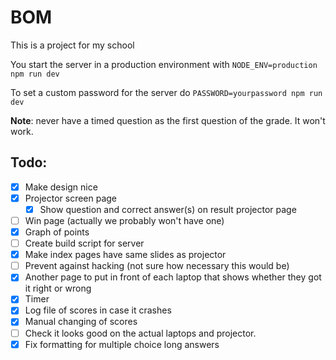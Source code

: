 # BOM

This is a project for my school

You start the server in a production environment with `NODE_ENV=production npm run dev`

To set a custom password for the server do `PASSWORD=yourpassword npm run dev`

**Note**: never have a timed question as the first question of the grade. It won't work.

## Todo:

-   [x] Make design nice
-   [x] Projector screen page
    -   [x] Show question and correct answer(s) on result projector page
-   [ ] Win page (actually we probably won't have one)
-   [x] Graph of points
-   [ ] Create build script for server
-   [x] Make index pages have same slides as projector
-   [ ] Prevent against hacking (not sure how necessary this would be)
-   [x] Another page to put in front of each laptop that shows whether they got it right or wrong
-   [x] Timer
-   [x] Log file of scores in case it crashes
-   [x] Manual changing of scores
-   [ ] Check it looks good on the actual laptops and projector.
-   [x] Fix formatting for multiple choice long answers
